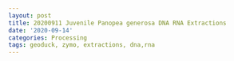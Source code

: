 ```yaml
---
layout: post
title: 20200911 Juvenile Panopea generosa DNA RNA Extractions
date: '2020-09-14'
categories: Processing
tags: geoduck, zymo, extractions, dna,rna
---
```

